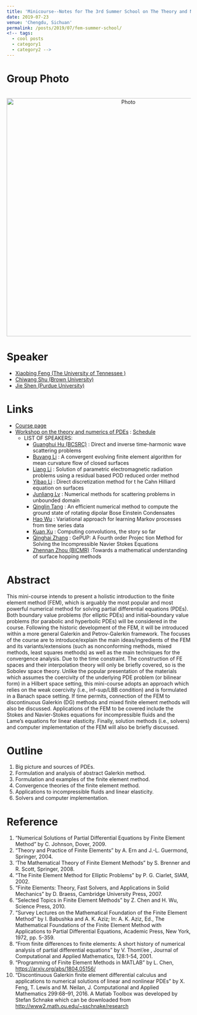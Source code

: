 ```yaml
---
title: 'Minicourse--Notes for The 3rd Summer School on The Theory and Numerics of PDEs'
date: 2019-07-23
venue: 'Chengdu, Sichuan'
permalink: /posts/2019/07/fem-summer-school/
<!-- tags:
  - cool posts
  - category1
  - category2 -->
---
```

# Group Photo
<p align="center">
  <img src="https://1223steven.github.io/files/summer-school/PDEs.jpg?raw=true" alt="Photo" style="width: 650px;"/>
</p>

# Speaker
* [Xiaobing Feng (The University of Tennessee )](https://www.math.utk.edu/~xfeng/)
* [Chiwang Shu (Brown University)](http://www.dam.brown.edu/people/shu/)
* [Jie Shen (Purdue University)](http://www.math.purdue.edu/~shen/) 

# Links
* [Course page](https://tianyuan.scu.edu.cn/portal/article/index/id/366.html)
* [Workshop on the theory and numerics of PDEs](https://tianyuan.scu.edu.cn/portal/article/index/id/370/pid/16/cid/29.html) : [Schedule](http://1223steven.github.io/files/summer-school/schedule_chengdu.pdf)
  * LIST OF SPEAKERS:
     * [Guanghui Hu (BCSRC)](https://www.csrc.ac.cn/en/people/faculty/169.html) : Direct and inverse time-harmonic wave scattering problems
	 * [Buyang Li](http://www.mypolyuweb.hk/~bygli/LI_Buyang.htm) : A convergent evolving finite element algorithm for mean curvature flow of closed surfaces
	 * [Liang Li](http://www.math.uestc.edu.cn/plus/list.php?tid=228) : Solution of parametric electromagnetic radiation problems using a residual based POD reduced order method
	 * [Yibao Li](http://gr.xjtu.edu.cn/web/yibaoli) : Direct discretization method for t he Cahn Hilliard equation on surfaces
	 * [Junliang Lv](https://teachers.jlu.edu.cn/Lvjunliang/zh_CN/index.htm) : Numerical methods for scattering problems in unbounded domain
	 * [Qinglin Tang](https://scholar.google.com.sg/citations?user=Sx2DG9YAAAAJ&hl=en) : An efficient numerical method to compute the ground state of rotating dipolar Bose Einstein Condensates
	 * [Hao Wu](http://math.tongji.edu.cn/Data/View/4276) : Variational approach for learning Markov processes from time series data
	 * [Kuan Xu](https://math.ustc.edu.cn/new/teachersinfo1.php?id=181) : Computing convolutions, the story so far
	 * [Qinghai Zhang](https://person.zju.edu.cn/qinghai) : GePUP: A Fourth order Projec tion Method for Solving the Incompressible Navier Stokes Equations
	 * [Zhennan Zhou (BICMR)](http://bicmr.pku.edu.cn/~zhennan/) :Towards a mathematical understanding of surface hopping methods
   

# Abstract
This mini-course intends to present a holistic introduction to the finite element method (FEM), 
which is arguably the most popular and most powerful numerical method for solving partial differential equations (PDEs). 
Both boundary value problems (for elliptic PDEs) and initial–boundary value problems (for parabolic and hyperbolic PDEs) will be considered in the course. 
Following the historic development of the FEM, it will be introduced within a more general Galerkin and Petrov-Galerkin framework. 
The focuses of the course are to introduce/explain the main ideas/ingredients of the FEM and its variants/extensions (such as nonconforming methods, mixed methods, 
least squares methods) as well as the main techniques for the convergence analysis. Due to the time constraint. 
The construction of FE spaces and their interpolation theory will only be briefly covered, so is the Sobolev space theory. 
Unlike the popular presentation of the materials which assumes the coercivity of the underlying PDE problem (or bilinear form) in a Hilbert space setting, 
this mini-course adopts an approach which relies on the weak coercivity (i.e., inf-sup/LBB condition) and is formulated in a Banach space setting. If time permits, 
connection of the FEM to discontinuous Galerkin (DG) methods and mixed finite element methods will also be discussed. 
Applications of the FEM to be covered include the Stokes and Navier-Stokes equations for incompressible fluids and the Lame’s equations for linear elasticity. 
Finally, solution methods (i.e., solvers) and computer implementation of the FEM will also be briefly discussed.

# Outline
1. Big picture and sources of PDEs. 
2. Formulation and analysis of abstract Galerkin method. 
3. Formulation and examples of the finite element method. 
4. Convergence theories of the finite element method. 
5. Applications to incompressible fluids and linear elasticity. 
6. Solvers and computer implementation.

# Reference
1. “Numerical Solutions of Partial Differential Equations by Finite Element Method” by C. Johnson, Dover, 2009. 
2. “Theory and Practice of Finite Elements” by A. Ern and J.-L. Guermond, Springer, 2004. 
3. ‘The Mathematical Theory of Finite Element Methods” by S. Brenner and R. Scott, Springer, 2008. 
4. “The Finite Element Method for Elliptic Problems” by P. G. Ciarlet, SIAM, 2002. 
5. “Finite Elements: Theory, Fast Solvers, and Applications in Solid Mechanics” by D. Braess, Cambridge University Press, 2007. 
6. “Selected Topics in Finite Element Methods” by Z. Chen and H. Wu, Science Press, 2010. 
7. “Survey Lectures on the Mathematical Foundation of the Finite Element Method” by I. Babushka and A. K. Aziz; In: A. K. Aziz, Ed., The Mathematical Foundations of the Finite Element Method with Applications to Partial Differential Equations, Academic Press, New York, 1972, pp. 5-359. 
8. “From finite differences to finite elements: A short history of numerical analysis of partial differential equations” by V. Thom\’ee , Journal of Computational and Applied Mathematics, 128:1-54, 2001. 
9. “Programming of Finite Element Methods in MATLAB” by L. Chen, https://arxiv.org/abs/1804.05156/ 
10. “Discontinuous Galerkin finite element differential calculus and applications to numerical solutions of linear and nonlinear PDEs” by X. Feng, T. Lewis and M. Neilan, J. Computational and Applied Mathematics 299:68–91, 2016. A Matlab Toolbox was developed by Stefan Schnake which can be downloaded from
http://www2.math.ou.edu/~sschnake/research

